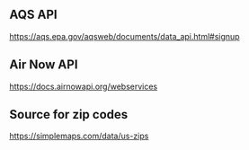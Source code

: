 ## AQS API
https://aqs.epa.gov/aqsweb/documents/data_api.html#signup

## Air Now API
https://docs.airnowapi.org/webservices

## Source for zip codes
https://simplemaps.com/data/us-zips

